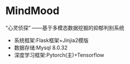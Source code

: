 # MindMood
“心灵侦探” ——基于多模态数据挖掘的抑郁判别系统
+ 系统框架:Flask框架+Jinjia2模版
+ 数据存储:Mysql 8.0.32
+ 深度学习框架:Pytorch(主)+Tensorflow

